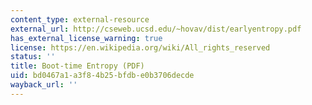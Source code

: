 ```yaml
---
content_type: external-resource
external_url: http://cseweb.ucsd.edu/~hovav/dist/earlyentropy.pdf
has_external_license_warning: true
license: https://en.wikipedia.org/wiki/All_rights_reserved
status: ''
title: Boot-time Entropy (PDF)
uid: bd0467a1-a3f8-4b25-bfdb-e0b3706decde
wayback_url: ''
---
```


